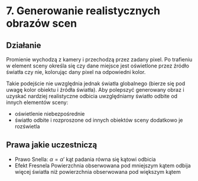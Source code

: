 # 7. Generowanie realistycznych obrazów scen

## Działanie 
Promienie wychodzą z kamery i przechodzą przez zadany pixel. Po trafieniu w element sceny określa się czy
dane miejsce jest oświetlone przez źródło światła czy nie, kolorując dany pixel na odpowiedni kolor.

Takie podejście nie uwzględnia jednak światła globalnego (bierze się pod uwagę kolor obiektu i źródła
światła). Aby polepszyć generowany obraz i uzyskać nardziej realistyczne odbicia uwzględniamy światło odbite
od innych elementów sceny:

- oświetlenie niebezpośrednie
- światło odbite i rozproszone od innych obiektów sceny dodatkowo je rozświetla

## Prawa jakie uczestniczą

- Prawo Snella:  $\alpha = \alpha'$ kąt padania równa się kątowi odbicia
- Efekt Fresnela Powierzchnia obserwowana pod mniejszym kątem odbija więcej światła niż powierzchnia obserwowana pod
większym kątem